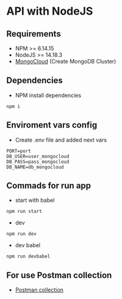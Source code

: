 # API with NodeJS

## Requirements
- NPM >= 6.14.15
- NodeJS >= 14.18.3
- [MongoCloud](https://account.mongodb.com/account/login) (Create MongoDB Cluster)

## Dependencies
- NPM install dependencies
```
npm i
```

## Enviroment vars config
- Create .env file and added next vars
```
PORT=port
DB_USER=user_mongocloud
DB_PASS=pass_mongocloud
DB_NAME=db_mongocloud
```

## Commads for run app
- start with babel
```
npm run start
```
- dev
```
npm run dev
```
- dev babel
```
npm run devbabel
```

## For use Postman collection
- [Postman collection](public/apiWithNode.postman_collection.json)